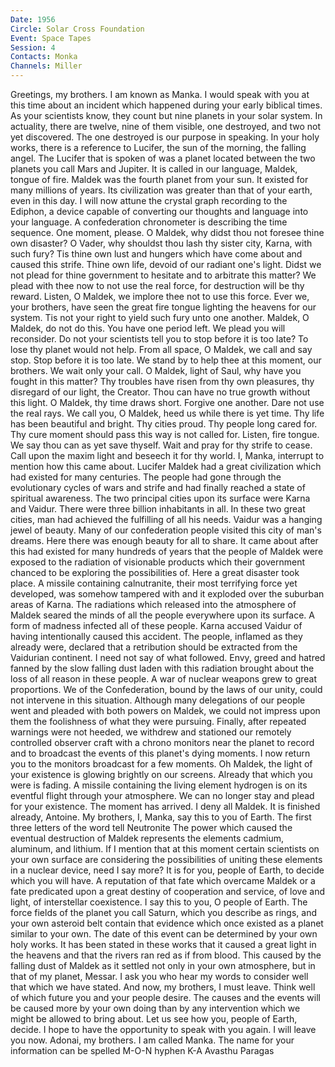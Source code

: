 ```yaml
---
Date: 1956
Circle: Solar Cross Foundation
Event: Space Tapes
Session: 4
Contacts: Monka
Channels: Miller
---
```


Greetings, my brothers. I am known as Manka. I would speak with you at this time about an incident which happened during your early biblical times. As your scientists know, they count but nine planets in your solar system. In actuality, there are twelve, nine of them visible, one destroyed, and two not yet discovered. The one destroyed is our purpose in speaking. In your holy works, there is a reference to Lucifer, the sun of the morning, the falling angel. The Lucifer that is spoken of was a planet located between the two planets you call Mars and Jupiter. It is called in our language, Maldek, tongue of fire. Maldek was the fourth planet from your sun. It existed for many millions of years. Its civilization was greater than that of your earth, even in this day. I will now attune the crystal graph recording to the Ediphon, a device capable of converting our thoughts and language into your language. A confederation chronometer is describing the time sequence. One moment, please. O Maldek, why didst thou not foresee thine own disaster? O Vader, why shouldst thou lash thy sister city, Karna, with such fury? Tis thine own lust and hungers which have come about and caused this strife. Thine own life, devoid of our radiant one's light. Didst we not plead for thine government to hesitate and to arbitrate this matter? We plead with thee now to not use the real force, for destruction will be thy reward. Listen, O Maldek, we implore thee not to use this force. Ever we, your brothers, have seen the great fire tongue lighting the heavens for our system. Tis not your right to yield such fury unto one another. Maldek, O Maldek, do not do this. You have one period left. We plead you will reconsider. Do not your scientists tell you to stop before it is too late? To lose thy planet would not help. From all space, O Maldek, we call and say stop. Stop before it is too late. We stand by to help thee at this moment, our brothers. We wait only your call. O Maldek, light of Saul, why have you fought in this matter? Thy troubles have risen from thy own pleasures, thy disregard of our light, the Creator. Thou can have no true growth without this light. O Maldek, thy time draws short. Forgive one another. Dare not use the real rays. We call you, O Maldek, heed us while there is yet time. Thy life has been beautiful and bright. Thy cities proud. Thy people long cared for. Thy cure moment should pass this way is not called for. Listen, fire tongue. We say thou can as yet save thyself. Wait and pray for thy strife to cease. Call upon the maxim light and beseech it for thy world. I, Manka, interrupt to mention how this came about. Lucifer Maldek had a great civilization which had existed for many centuries. The people had gone through the evolutionary cycles of wars and strife and had finally reached a state of spiritual awareness. The two principal cities upon its surface were Karna and Vaidur. There were three billion inhabitants in all. In these two great cities, man had achieved the fulfilling of all his needs. Vaidur was a hanging jewel of beauty. Many of our confederation people visited this city of man's dreams. Here there was enough beauty for all to share. It came about after this had existed for many hundreds of years that the people of Maldek were exposed to the radiation of visionable products which their government chanced to be exploring the possibilities of. Here a great disaster took place. A missile containing calnutranite, their most terrifying force yet developed, was somehow tampered with and it exploded over the suburban areas of Karna. The radiations which released into the atmosphere of Maldek seared the minds of all the people everywhere upon its surface. A form of madness infected all of these people. Karna accused Vaidur of having intentionally caused this accident. The people, inflamed as they already were, declared that a retribution should be extracted from the Vaidurian continent. I need not say of what followed. Envy, greed and hatred fanned by the slow falling dust laden with this radiation brought about the loss of all reason in these people. A war of nuclear weapons grew to great proportions. We of the Confederation, bound by the laws of our unity, could not intervene in this situation. Although many delegations of our people went and pleaded with both powers on Maldek, we could not impress upon them the foolishness of what they were pursuing. Finally, after repeated warnings were not heeded, we withdrew and stationed our remotely controlled observer craft with a chrono monitors near the planet to record and to broadcast the events of this planet's dying moments. I now return you to the monitors broadcast for a few moments. Oh Maldek, the light of your existence is glowing brightly on our screens. Already that which you were is fading. A missile containing the living element hydrogen is on its eventful flight through your atmosphere. We can no longer stay and plead for your existence. The moment has arrived. I deny all Maldek. It is finished already, Antoine. My brothers, I, Manka, say this to you of Earth. The first three letters of the word tell Neutronite The power which caused the eventual destruction of Maldek represents the elements cadmium, aluminum, and lithium. If I mention that at this moment certain scientists on your own surface are considering the possibilities of uniting these elements in a nuclear device, need I say more? It is for you, people of Earth, to decide which you will have. A reputation of that fate which overcame Maldek or a fate predicated upon a great destiny of cooperation and service, of love and light, of interstellar coexistence. I say this to you, O people of Earth. The force fields of the planet you call Saturn, which you describe as rings, and your own asteroid belt contain that evidence which once existed as a planet similar to your own. The date of this event can be determined by your own holy works. It has been stated in these works that it caused a great light in the heavens and that the rivers ran red as if from blood. This caused by the falling dust of Maldek as it settled not only in your own atmosphere, but in that of my planet, Messar. I ask you who hear my words to consider well that which we have stated. And now, my brothers, I must leave. Think well of which future you and your people desire. The causes and the events will be caused more by your own doing than by any intervention which we might be allowed to bring about. Let us see how you, people of Earth, decide. I hope to have the opportunity to speak with you again. I will leave you now. Adonai, my brothers. I am called Manka. The name for your information can be spelled M-O-N hyphen K-A Avasthu Paragas